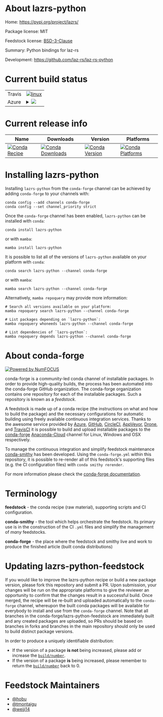 About lazrs-python
==================

Home: https://pypi.org/project/lazrs/

Package license: MIT

Feedstock license: [BSD-3-Clause](https://github.com/conda-forge/lazrs-python-feedstock/blob/main/LICENSE.txt)

Summary: Python bindings for laz-rs

Development: https://github.com/laz-rs/laz-rs-python

Current build status
====================


<table><tr>
    <td>Travis</td>
    <td>
      <a href="https://app.travis-ci.com/conda-forge/lazrs-python-feedstock">
        <img alt="linux" src="https://img.shields.io/travis/com/conda-forge/lazrs-python-feedstock/main.svg?label=Linux">
      </a>
    </td>
  </tr>
    
  <tr>
    <td>Azure</td>
    <td>
      <details>
        <summary>
          <a href="https://dev.azure.com/conda-forge/feedstock-builds/_build/latest?definitionId=16356&branchName=main">
            <img src="https://dev.azure.com/conda-forge/feedstock-builds/_apis/build/status/lazrs-python-feedstock?branchName=main">
          </a>
        </summary>
        <table>
          <thead><tr><th>Variant</th><th>Status</th></tr></thead>
          <tbody><tr>
              <td>linux_64</td>
              <td>
                <a href="https://dev.azure.com/conda-forge/feedstock-builds/_build/latest?definitionId=16356&branchName=main">
                  <img src="https://dev.azure.com/conda-forge/feedstock-builds/_apis/build/status/lazrs-python-feedstock?branchName=main&jobName=linux&configuration=linux_64_" alt="variant">
                </a>
              </td>
            </tr><tr>
              <td>linux_aarch64</td>
              <td>
                <a href="https://dev.azure.com/conda-forge/feedstock-builds/_build/latest?definitionId=16356&branchName=main">
                  <img src="https://dev.azure.com/conda-forge/feedstock-builds/_apis/build/status/lazrs-python-feedstock?branchName=main&jobName=linux&configuration=linux_aarch64_" alt="variant">
                </a>
              </td>
            </tr><tr>
              <td>linux_ppc64le</td>
              <td>
                <a href="https://dev.azure.com/conda-forge/feedstock-builds/_build/latest?definitionId=16356&branchName=main">
                  <img src="https://dev.azure.com/conda-forge/feedstock-builds/_apis/build/status/lazrs-python-feedstock?branchName=main&jobName=linux&configuration=linux_ppc64le_" alt="variant">
                </a>
              </td>
            </tr><tr>
              <td>osx_64</td>
              <td>
                <a href="https://dev.azure.com/conda-forge/feedstock-builds/_build/latest?definitionId=16356&branchName=main">
                  <img src="https://dev.azure.com/conda-forge/feedstock-builds/_apis/build/status/lazrs-python-feedstock?branchName=main&jobName=osx&configuration=osx_64_" alt="variant">
                </a>
              </td>
            </tr><tr>
              <td>osx_arm64</td>
              <td>
                <a href="https://dev.azure.com/conda-forge/feedstock-builds/_build/latest?definitionId=16356&branchName=main">
                  <img src="https://dev.azure.com/conda-forge/feedstock-builds/_apis/build/status/lazrs-python-feedstock?branchName=main&jobName=osx&configuration=osx_arm64_" alt="variant">
                </a>
              </td>
            </tr><tr>
              <td>win_64</td>
              <td>
                <a href="https://dev.azure.com/conda-forge/feedstock-builds/_build/latest?definitionId=16356&branchName=main">
                  <img src="https://dev.azure.com/conda-forge/feedstock-builds/_apis/build/status/lazrs-python-feedstock?branchName=main&jobName=win&configuration=win_64_" alt="variant">
                </a>
              </td>
            </tr>
          </tbody>
        </table>
      </details>
    </td>
  </tr>
</table>

Current release info
====================

| Name | Downloads | Version | Platforms |
| --- | --- | --- | --- |
| [![Conda Recipe](https://img.shields.io/badge/recipe-lazrs--python-green.svg)](https://anaconda.org/conda-forge/lazrs-python) | [![Conda Downloads](https://img.shields.io/conda/dn/conda-forge/lazrs-python.svg)](https://anaconda.org/conda-forge/lazrs-python) | [![Conda Version](https://img.shields.io/conda/vn/conda-forge/lazrs-python.svg)](https://anaconda.org/conda-forge/lazrs-python) | [![Conda Platforms](https://img.shields.io/conda/pn/conda-forge/lazrs-python.svg)](https://anaconda.org/conda-forge/lazrs-python) |

Installing lazrs-python
=======================

Installing `lazrs-python` from the `conda-forge` channel can be achieved by adding `conda-forge` to your channels with:

```
conda config --add channels conda-forge
conda config --set channel_priority strict
```

Once the `conda-forge` channel has been enabled, `lazrs-python` can be installed with `conda`:

```
conda install lazrs-python
```

or with `mamba`:

```
mamba install lazrs-python
```

It is possible to list all of the versions of `lazrs-python` available on your platform with `conda`:

```
conda search lazrs-python --channel conda-forge
```

or with `mamba`:

```
mamba search lazrs-python --channel conda-forge
```

Alternatively, `mamba repoquery` may provide more information:

```
# Search all versions available on your platform:
mamba repoquery search lazrs-python --channel conda-forge

# List packages depending on `lazrs-python`:
mamba repoquery whoneeds lazrs-python --channel conda-forge

# List dependencies of `lazrs-python`:
mamba repoquery depends lazrs-python --channel conda-forge
```


About conda-forge
=================

[![Powered by
NumFOCUS](https://img.shields.io/badge/powered%20by-NumFOCUS-orange.svg?style=flat&colorA=E1523D&colorB=007D8A)](https://numfocus.org)

conda-forge is a community-led conda channel of installable packages.
In order to provide high-quality builds, the process has been automated into the
conda-forge GitHub organization. The conda-forge organization contains one repository
for each of the installable packages. Such a repository is known as a *feedstock*.

A feedstock is made up of a conda recipe (the instructions on what and how to build
the package) and the necessary configurations for automatic building using freely
available continuous integration services. Thanks to the awesome service provided by
[Azure](https://azure.microsoft.com/en-us/services/devops/), [GitHub](https://github.com/),
[CircleCI](https://circleci.com/), [AppVeyor](https://www.appveyor.com/),
[Drone](https://cloud.drone.io/welcome), and [TravisCI](https://travis-ci.com/)
it is possible to build and upload installable packages to the
[conda-forge](https://anaconda.org/conda-forge) [Anaconda-Cloud](https://anaconda.org/)
channel for Linux, Windows and OSX respectively.

To manage the continuous integration and simplify feedstock maintenance
[conda-smithy](https://github.com/conda-forge/conda-smithy) has been developed.
Using the ``conda-forge.yml`` within this repository, it is possible to re-render all of
this feedstock's supporting files (e.g. the CI configuration files) with ``conda smithy rerender``.

For more information please check the [conda-forge documentation](https://conda-forge.org/docs/).

Terminology
===========

**feedstock** - the conda recipe (raw material), supporting scripts and CI configuration.

**conda-smithy** - the tool which helps orchestrate the feedstock.
                   Its primary use is in the construction of the CI ``.yml`` files
                   and simplify the management of *many* feedstocks.

**conda-forge** - the place where the feedstock and smithy live and work to
                  produce the finished article (built conda distributions)


Updating lazrs-python-feedstock
===============================

If you would like to improve the lazrs-python recipe or build a new
package version, please fork this repository and submit a PR. Upon submission,
your changes will be run on the appropriate platforms to give the reviewer an
opportunity to confirm that the changes result in a successful build. Once
merged, the recipe will be re-built and uploaded automatically to the
`conda-forge` channel, whereupon the built conda packages will be available for
everybody to install and use from the `conda-forge` channel.
Note that all branches in the conda-forge/lazrs-python-feedstock are
immediately built and any created packages are uploaded, so PRs should be based
on branches in forks and branches in the main repository should only be used to
build distinct package versions.

In order to produce a uniquely identifiable distribution:
 * If the version of a package **is not** being increased, please add or increase
   the [``build/number``](https://docs.conda.io/projects/conda-build/en/latest/resources/define-metadata.html#build-number-and-string).
 * If the version of a package **is** being increased, please remember to return
   the [``build/number``](https://docs.conda.io/projects/conda-build/en/latest/resources/define-metadata.html#build-number-and-string)
   back to 0.

Feedstock Maintainers
=====================

* [@hobu](https://github.com/hobu/)
* [@tmontaigu](https://github.com/tmontaigu/)
* [@weiji14](https://github.com/weiji14/)

